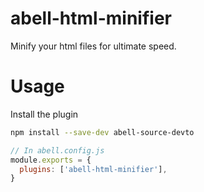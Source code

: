 # abell-html-minifier
Minify your html files for ultimate speed.

# Usage

Install the plugin
```sh
npm install --save-dev abell-source-devto
```
```js
// In abell.config.js
module.exports = {
  plugins: ['abell-html-minifier'],
}
```
